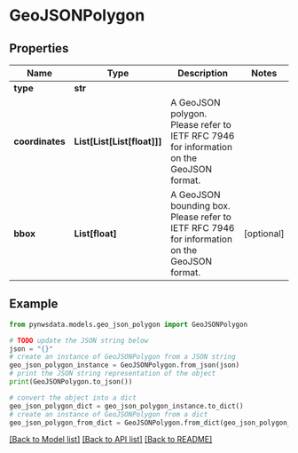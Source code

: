# GeoJSONPolygon


## Properties

Name | Type | Description | Notes
------------ | ------------- | ------------- | -------------
**type** | **str** |  | 
**coordinates** | **List[List[List[float]]]** | A GeoJSON polygon. Please refer to IETF RFC 7946 for information on the GeoJSON format. | 
**bbox** | **List[float]** | A GeoJSON bounding box. Please refer to IETF RFC 7946 for information on the GeoJSON format. | [optional] 

## Example

```python
from pynwsdata.models.geo_json_polygon import GeoJSONPolygon

# TODO update the JSON string below
json = "{}"
# create an instance of GeoJSONPolygon from a JSON string
geo_json_polygon_instance = GeoJSONPolygon.from_json(json)
# print the JSON string representation of the object
print(GeoJSONPolygon.to_json())

# convert the object into a dict
geo_json_polygon_dict = geo_json_polygon_instance.to_dict()
# create an instance of GeoJSONPolygon from a dict
geo_json_polygon_from_dict = GeoJSONPolygon.from_dict(geo_json_polygon_dict)
```
[[Back to Model list]](../README.md#documentation-for-models) [[Back to API list]](../README.md#documentation-for-api-endpoints) [[Back to README]](../README.md)


